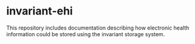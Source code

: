 # invariant-ehi
This repository includes documentation describing how electronic health information could be stored using the invariant storage system.
